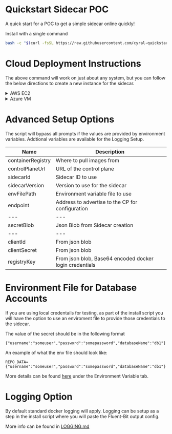 # Quickstart Sidecar POC

A quick start for a POC to get a simple sidecar online quickly!

Install with a single command

```sh
bash -c "$(curl -fsSL https://raw.githubusercontent.com/cyral-quickstart/quickstart-sidecar-poc/main/install-poc.sh)"
```

# Cloud Deployment Instructions

The above command will work on just about any system, but you can follow the below directions to create a new instance for the sidecar.

<details>
    <summary>AWS EC2</summary>

1. Go to [EC2 Service](https://console.aws.amazon.com/ec2)
1. Select [Launch Instance](https://console.aws.amazon.com/ec2/v2/home#LaunchInstances) and provide the following info
    1. Name: Provide something meaningful like CyralSidecar
    1. Amazon Machine Image (AMI): The default Amazon Linux image and options are fine, but most linux based images should work
    1. Instance Type: Our recommended flavor is M5.large, but a T3 or T2 large will work well for a POC as well
    1. Key Pair: Select or create one
    1. Network Settings: Utilize the Edit button on the section header to create a new Security Group for this POC
        1. Make sure Create Security Group is selected
        1. Security Group Name: Provide a useful name like cyral-sidecar-poc
        1. Description: This is required so provide a description
        1. Inbound Security Rules:
            1. ssh - This rule should already exist, but review the Source Type and Source to make sure its appropriate for your environment
            1. Add Security Group Rule: One per DB type you'd like to test 
                1. Type: Custom TCP
                1. Port Range: This is the port or range of ports where database clients will connect to this database through the Cyral sidecar
                1. Source Type / Source: Provide approrpriate values that will allow your database clients to connect to this port
    1. Launch Instance!
1. SSH to the new instance and install the sidecar with the above command
</details>

<details>
    <summary>Azure VM</summary>

1. Go to [Virtaual Machines](https://portal.azure.com/#view/HubsExtension/BrowseResource/resourceType/Microsoft.Compute%2FVirtualMachines)
1. Select Create -> [Azure virtual Machine](https://portal.azure.com/#create/Microsoft.VirtualMachine)
1. Required fields outlined below
    1. Image: Ubuntu Server 20.04 is the optimal option, however other linux based images should work well too
    1. Size: A typical POC should work well with a Standard_D2s_v3 (2 cpu/8gb)
    1. Inbound Ports: you'll want to provide ssh access as well as the approrpiate DB ports you'll want the clients to connect to
    1. Configure network as needed so both the client has access to the instance, and the instance has access to the DB
    1. Create Instance!
1. SSH to the new instance and install the sidecar with the above command

</details>

# Advanced Setup Options

The script will bypass all prompts if the values are provided by environment variables. Addtional variables are available for the Logging Setup.

|Name|Description|
|---|---|
|containerRegistry|Where to pull images from|
|controlPlaneUrl|URL of the control plane|
|sidecarId|Sidecar ID to use|
|sidecarVersion|Version to use for the sidecar|
|envFilePath|Environment variable file to use|
|endpoint|Address to advertise to the CP for configuration|
|---|---|
|secretBlob| Json Blob from Sidecar creation|
|---|---|
|clientId|From json blob|
|clientSecret|From json blob|
|registryKey| From json blob, Base64 encoded docker login credentials|

# Environment File for Database Accounts
If you are using local credentails for testing, as part of the install script you will have the option to use an enviroment file to provide those credentials to the sidecar.

The value of the secret should be in the following format
```
{"username":"someuser","password":"somepassword","databaseName":"db1"}
```

An example of what the env file should look like:
```
REPO_DATA={"username":"someuser","password":"somepassword","databaseName":"db1"}
```

More details can be found [here](https://cyral.com/docs/v3.0/manage-user-access/database-accounts/#procedure) under the Environment Variable tab.

# Logging Option

By default standard docker logging will apply.
Logging can be setup as a step in the install script where you will paste the Fluent-Bit output config. 

More info can be found in [LOGGING.md](../main/LOGGING.md)
